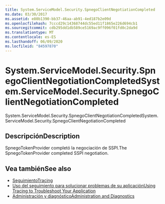 ```yaml
---
title: System.ServiceModel.Security.SpnegoClientNegotiationCompleted
ms.date: 03/30/2017
ms.assetid: e80b1390-bb37-46aa-ab91-4ed187b2e09d
ms.openlocfilehash: 7cccd29c14368744dc55ed11f1865e226d694cb1
ms.sourcegitcommit: cdb295dd1db589ce5169ac9ff096f01fd0c2da9d
ms.translationtype: MT
ms.contentlocale: es-ES
ms.lasthandoff: 06/09/2020
ms.locfileid: "84597870"
---
```

# <a name="systemservicemodelsecurityspnegoclientnegotiationcompleted"></a><span data-ttu-id="b18e8-102">System.ServiceModel.Security.SpnegoClientNegotiationCompleted</span><span class="sxs-lookup"><span data-stu-id="b18e8-102">System.ServiceModel.Security.SpnegoClientNegotiationCompleted</span></span>
<span data-ttu-id="b18e8-103">System.ServiceModel.Security.SpnegoClientNegotiationCompleted</span><span class="sxs-lookup"><span data-stu-id="b18e8-103">System.ServiceModel.Security.SpnegoClientNegotiationCompleted</span></span>  
  
## <a name="description"></a><span data-ttu-id="b18e8-104">Descripción</span><span class="sxs-lookup"><span data-stu-id="b18e8-104">Description</span></span>  
 <span data-ttu-id="b18e8-105">SpnegoTokenProvider completó la negociación de SSPI.</span><span class="sxs-lookup"><span data-stu-id="b18e8-105">The SpnegoTokenProvider completed SSPI negotiation.</span></span>  
  
## <a name="see-also"></a><span data-ttu-id="b18e8-106">Vea también</span><span class="sxs-lookup"><span data-stu-id="b18e8-106">See also</span></span>

- [<span data-ttu-id="b18e8-107">Seguimiento</span><span class="sxs-lookup"><span data-stu-id="b18e8-107">Tracing</span></span>](index.md)
- [<span data-ttu-id="b18e8-108">Uso del seguimiento para solucionar problemas de su aplicación</span><span class="sxs-lookup"><span data-stu-id="b18e8-108">Using Tracing to Troubleshoot Your Application</span></span>](using-tracing-to-troubleshoot-your-application.md)
- [<span data-ttu-id="b18e8-109">Administración y diagnóstico</span><span class="sxs-lookup"><span data-stu-id="b18e8-109">Administration and Diagnostics</span></span>](../index.md)
